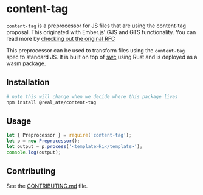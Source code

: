 # content-tag

`content-tag` is a preprocessor for JS files that are using the content-tag proposal. This originated with Ember.js' GJS and GTS functionality. You can read more by [checking out the original RFC](https://rfcs.emberjs.com/id/0931-template-compiler-api/)

This preprocessor can be used to transform files using the `content-tag` spec to standard JS. It is built on top of [swc](https://swc.rs/) using Rust and is deployed as a wasm package.

## Installation

```sh
# note this will change when we decide where this package lives
npm install @real_ate/content-tag
```

## Usage

```js
let { Preprocessor } = require('content-tag');
let p = new Preprocessor();
let output = p.process('<template>Hi</template>');
console.log(output);
```

## Contributing

See the [CONTRIBUTING.md](./CONTRIBUTING.md) file.

